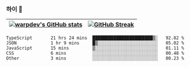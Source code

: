 
### 하이 👋
[![warpdev's GitHub stats](https://github-readme-stats.vercel.app/api?username=warpdev&show_icons=true&theme=vue-dark)](#) |[![GitHub Streak](https://github-readme-streak-stats.herokuapp.com/?user=warpdev&theme=dark)](#)
--- | --- |
<!--START_SECTION:waka-->

```text
TypeScript       21 hrs 24 mins  ███████████████████████▒░   92.82 %
JSON             1 hr 9 mins     █▒░░░░░░░░░░░░░░░░░░░░░░░   05.02 %
JavaScript       15 mins         ▒░░░░░░░░░░░░░░░░░░░░░░░░   01.11 %
CSS              6 mins          ░░░░░░░░░░░░░░░░░░░░░░░░░   00.48 %
Other            3 mins          ░░░░░░░░░░░░░░░░░░░░░░░░░   00.23 %
```

<!--END_SECTION:waka-->

<!--
**warpdev/warpdev** is a ✨ _special_ ✨ repository because its `README.md` (this file) appears on your GitHub profile.

Here are some ideas to get you started:

- 🔭 I’m currently working on ...
- 🌱 I’m currently learning ...
- 👯 I’m looking to collaborate on ...
- 🤔 I’m looking for help with ...
- 💬 Ask me about ...
- 📫 How to reach me: ...
- 😄 Pronouns: ...
- ⚡ Fun fact: ...
-->
